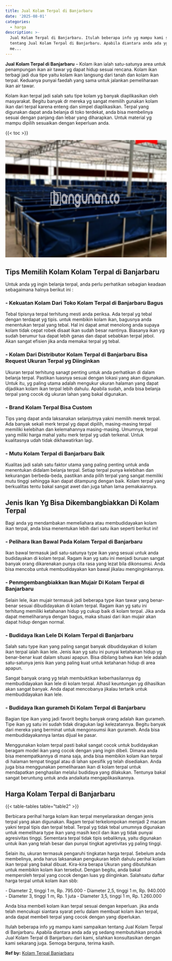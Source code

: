 ```yaml
---
title: Jual Kolam Terpal di Banjarbaru
date: '2025-08-01'
categories:
  - harga
description: >-
  Jual Kolam Terpal di Banjarbaru. Itulah beberapa info yg mampu kami sampaikan
  tentang Jual Kolam Terpal di Banjarbaru. Apabila diantara anda ada yg sedang
  me...
---
```


**Jual Kolam Terpal di Banjarbaru** – Kolam ikan ialah satu-satunya area untuk penampungan ikan air tawar yg dapat hidup sesuai rencana. Kolam ikan terbagi jadi dua tipe yaitu kolam ikan langsung dari tanah dan kolam ikan terpal. Keduanya punyai faedah yang sama untuk jalankan pemeliharaan ikan air tawar.

Kolam ikan terpal jadi salah satu tipe kolam yg banyak diaplikasikan oleh masyarakat. Begitu banyak dr mereka yg sangat memilih gunakan kolam ikan dari terpal karena enteng dan simpel diaplikasikan. Terpal yang digunakan dapat anda belanja di toko terdekat, anda bisa membelinya sesuai dengan panjang dan lebar yang diharapkan. Untuk material yg mampu dipilih sesuaikan dengan keperluan anda.

{{< toc >}}

![Jual Kolam Terpal di Banjarbaru](/images/jual-kolam-terpal-10.png)

## Tips Memilih Kolam Kolam Terpal di Banjarbaru

Untuk anda yg ingin belanja terpal, anda perlu perhatikan sebagian keadaan sebagaimana halnya berikut ini :

### \- Kekuatan Kolam Dari Toko Kolam Terpal di Banjarbaru Bagus

Tebal tipisnya terpal terhitung mesti anda periksa. Ada terpal yg tebal dengan terdapat yg tipis. untuk membikin kolam ikan, bagusnya anda menentukan terpal yang tebal. Hal ini dapat amat menolong anda supaya kolam tidak cepat robek disaat ikan sudah besar nantinya. Biasanya ikan yg sudah berumur tua dapat lebih ganas dan dapat sebabkan terpal jebol. Akan sangat efisien jika anda memakai terpal yg tebal.

### \- Kolam Dari Distributor Kolam Terpal di Banjarbaru Bisa Request Ukuran Terpal yg Diinginkan

Ukuran terpal terhitung sanagt penting untuk anda perhatikan di dalam belanja terpal. Pastikan luasnya sesuai dengan lokasi yang akan digunakan. Untuk itu, yg paling utama adalah mengukur ukuran halaman yang dapat dijadikan kolam ikan terpal lebih dahulu. Apabila sudah, anda bisa belanja terpal yang cocok dg ukuran lahan yang bakal digunakan.

### \- Brand Kolam Terpal Bisa Custom

Tips yang dapat anda laksanakan selanjutnya yakni memilih merek terpal. Ada banyak sekali merk terpal yg dapat dipilih, masing-masing terpal memiliki kelebihan dan kelemahannya masing-masing. Umumnya, terpal yang miliki harga mahal yaitu merk terpal yg udah terkenal. Untuk kualitasnya udah tidak dikhawatirkan lagi.

### \- Mutu Kolam Terpal di Banjarbaru Baik

Kualitas jadi salah satu faktor utama yang paling penting untuk anda menentukan didalam belanja terpal. Setiap terpal punya kelebihan dan kekurangan berbeda-beda, pastikan anda pilih terpal yang sangat memiliki mutu tinggi sehingga ikan dapat ditampung dengan baik. Kolam terpal yang berkualitas tentu bakal sangat awet dan juga tahan lama pemakaiannya.

## Jenis Ikan Yg Bisa Dikembangbiakkan Di Kolam Terpal

Bagi anda yg mendambakan memeliahara atau membudidayakan kolam ikan terpal, anda bisa menentukan lebih dari satu ikan seperti berikut ini!

### \- Pelihara Ikan Bawal Pada Kolam Terpal di Banjarbaru

Ikan bawal termasuk jadi satu-satunya type ikan yang sesuai untuk anda budidayakan di kolam terpal. Ragam ikan yg satu ini menjadi buruan sangat banyak orang dikarenakan punya cita rasa yang lezat bila dikonsumsi. Anda bisa mencoba untuk membudidayakan kan bawal jikalau menginginkannya.

### \- Penmgembangbiakkan Ikan Mujair Di Kolam Terpal di Banjarbaru

Selain lele, ikan mujair termasuk jadi beberapa type ikan tawar yang benar-benar sesuai dibudidayakan di kolam terpal. Ragam ikan yg satu ini terhitung memiliki ketahanan hidup yg cukup baik di kolam terpal. Jika anda dapat memeliharanya dengan bagus, maka situasi dari ikan mujair akan dapat hidup dengan normal.

### \- Budidaya Ikan Lele Di Kolam Terpal di Banjarbaru

Salah satu type ikan yang paling sangat banyak dibudidayakan di kolam ikan terpal ialah ikan lele. Jenis ikan yg satu ini punyai ketahanan hidup yg benar-benar kuat dalam situasi apapun. Bisa dibilang bahwa ikan lele adalah satu-satunya jenis ikan yang paling kuat untuk ketahanan hidup di area apapun.

Sangat banyak orang yg telah membuktikan keberhasilannya dg membudidayakan ikan lele di kolam terpal. Alhasil keuntungan yg dihasilkan akan sangat banyak. Anda dapat mencobanya jikalau tertarik untuk membudidayakan ikan lele.

### \- Budidaya Ikan gurameh Di Kolam Terpal di Banjarbaru

Bagian tipe ikan yang jadi favorit begitu banyak orang adalah ikan gurameh. Tipe ikan yg satu ini sudah tidak diragukan lagi kelezatannya. Begitu banyak dari mereka yang berminat untuk mengonsumsi ikan gurameh. Anda bisa membudidayakannya lantas dijual ke pasar.

Menggunakan kolam terpal pasti bakal sangat cocok untuk budidayakan beragam model ikan yang cocok dengan yang ingin dibeli. Dimana anda bisa menempatkannya di mana saja, anda bisa membikin kolam ikan terpal di halaman tempat tinggal atau di lahan spesifik yg telah disediakan. Anda juga bisa menggunakan pemeliharaan ikan di kolam terpal untuk mendapatkan penghasilan melalui budidaya yang dilakukan. Tentunya bakal sangat beruntung untuk anda andaikata mengaplikasikannya.

## Harga Kolam Terpal di Banjarbaru

{{< table-tables table="table2" >}}

Berbicara perihal harga kolam ikan terpal menyelaraskan dengan jenis terpal yang akan digunakan. Ragam terpal terkelompokan menjadi 2 macam yakni terpal tipis dan terpal tebal. Terpal yg tidak tebal umumnya digunakan untuk memelihara type ikan yang masih kecil dan ikan yg tidak punyai agresivitas tinggi. Sementara terpal tidak tipis sebaliknya, yaitu digunakan untuk ikan yang telah besar dan punyai tingkat agretivitas yg paling tinggi.

Selain itu, ukuran termasuk pengaruhi tingkatan harga terpal. Sebelum anda membelinya, anda harus laksanakan pengukuran lebih dahulu perihal kolam ikan terpal yang bakal dibuat. Kira-kira berapa Ukuran yang dibutuhkan untuk membikin kolam ikan tersebut. Dengan begitu, anda bakal memperoleh terpal yang cocok dengan luas yg diinginkan. Salahsatu daftar harga terpal untuk kolam ikan sbb:

\- Diameter 2, tinggi 1 m, Rp. 795.000 - Diameter 2,5, tinggi 1 m, Rp. 940.000 - Diameter 3, tinggi 1 m, Rp. 1 juta - Diameter 3,5, tinggi 1 m, Rp. 1.260.000

Anda bisa membeli kolam ikan terpal sesuai dengan keperluan. jika anda telah mencukupi siantara syarat perlu dalam membuat kolam ikan terpal, anda dapat membeli terpal yang cocok dengan yang diperlukan.

Itulah beberapa info yg mampu kami sampaikan tentang Jual Kolam Terpal di Banjarbaru. Apabila diantara anda ada yg sedang membutuhkan produk Jual Kolam Terpal di Banjarbaru dari kami, silahkan konsultasikan dengan kami sekarang juga. Semoga berguna, terima kasih.

**Ref by:** [Kolam Terpal Banjarbaru](https://id.wikipedia.org/wiki/Kolam)
